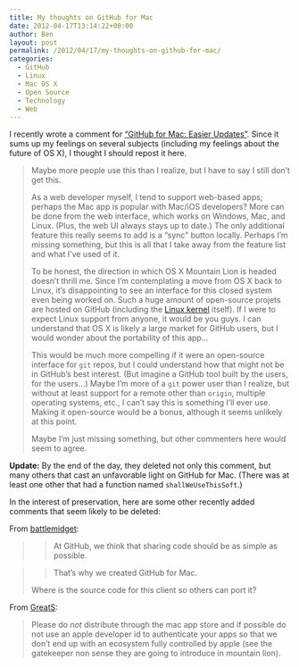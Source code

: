 ```yaml
---
title: My thoughts on GitHub for Mac
date: 2012-04-17T13:14:22+00:00
author: Ben
layout: post
permalink: /2012/04/17/my-thoughts-on-github-for-mac/
categories:
  - GitHub
  - Linux
  - Mac OS X
  - Open Source
  - Technology
  - Web
---
```

I recently wrote a comment for [&#8220;GitHub for Mac: Easier Updates&#8221;](https://github.com/blog/1102-github-for-mac-easier-updates). Since it sums up my feelings on several subjects (including my feelings about the future of OS X), I thought I should repost it here.

> Maybe more people use this than I realize, but I have to say I still don&#8217;t get this.
> 
> As a web developer myself, I tend to support web-based apps; perhaps the Mac app is popular with Mac/iOS developers? More can be done from the web interface, which works on Windows, Mac, and Linux. (Plus, the web UI always stays up to date.) The only additional feature this really seems to add is a &#8220;sync&#8221; button locally. Perhaps I&#8217;m missing something, but this is all that I take away from the feature list and what I&#8217;ve used of it.
> 
> To be honest, the direction in which OS X Mountain Lion is headed doesn&#8217;t thrill me. Since I&#8217;m contemplating a move from OS X back to Linux, it&#8217;s disappointing to see an interface for this closed system even being worked on. Such a huge amount of open-source projets are hosted on GitHub (including the [Linux kernel](https://github.com/torvalds/linux) itself). If I were to expect Linux support from anyone, it would be you guys. I can understand that OS X is likely a large market for GitHub users, but I would wonder about the portability of this app...
> 
> This would be much more compelling if it were an open-source interface for `git` repos, but I could understand how that might not be in GitHub&#8217;s best interest. (But imagine a GitHub tool built by the users, for the users...) Maybe I&#8217;m more of a `git` power user than I realize, but without at least support for a remote other than `origin`, multiple operating systems, etc., I can&#8217;t say this is something I&#8217;ll ever use. Making it open-source would be a bonus, although it seems unlikely at this point.
> 
> Maybe I&#8217;m just missing something, but other commenters here would seem to agree.

**Update:** By the end of the day, they deleted not only this comment, but many others that cast an unfavorable light on GitHub for Mac. (There was at least one other that had a function named `shallWeUseThisSoft`.)

In the interest of preservation, here are some other recently added comments that seem likely to be deleted:

From [battlemidget](http://github.com/battlemidget):

> > At GitHub, we think that sharing code should be as simple as possible.
  
> > That’s why we created GitHub for Mac. 
> 
> Where is the source code for this client so others can port it?

From [GreatS](http://github.com/GreatS):

> Please do _not_ distribute through the mac app store and if possible do not use an apple developer id to authenticate your apps so that we don&#8217;t end up with an ecosystem fully controlled by apple (see the gatekeeper non sense they are going to introduce in mountain lion).